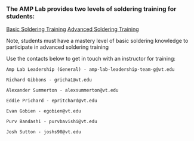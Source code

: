 ### The AMP Lab provides two levels of soldering training for students:

<a class="btn" href="/basic_soldering">Basic Soldering Training</a>
<a class="btn" href="/adv_soldering">Advanced Soldering Training</a>

Note, students must have a mastery level of basic soldering knowledge to participate in advanced soldering training

Use the contacts below to get in touch with an instructor for training:

```
Amp Lab Leadership (General) - amp-lab-leadership-team-g@vt.edu

Richard Gibbons - gricha1@vt.edu

Alexander Summerton - alexsummerton@vt.edu

Eddie Prichard - epritchard@vt.edu

Evan Gobien - egobien@vt.edu

Purv Bandashi - purvbavishi@vt.edu

Josh Sutton - joshs98@vt.edu
```

